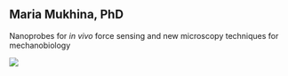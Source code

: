 ## Maria Mukhina, PhD
Nanoprobes for *in vivo* force sensing and new microscopy techniques for mechanobiology  
  
![](https://github.com/mmuxika/mariamukhina.github.io/blob/main/images/dislocation-glide-ML.gif) 
